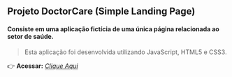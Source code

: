 ## Projeto DoctorCare (Simple Landing Page)

#### Consiste em uma aplicação fictícia de uma única página relacionada ao setor de saúde.
> Esta aplicação foi desenvolvida utilizando JavaScript, HTML5 e CSS3.

:point_right: **Acessar:** _[Clique Aqui](https://guilherme-ac-fernandes.github.io/nlw-return-origin/)_

<!-- _[FIGMA](https://www.figma.com/file/NSQuXgx7C4ukgCunoMMk3r/DoctorCare-(Community)?node-id=1740%3A492)_ -->
